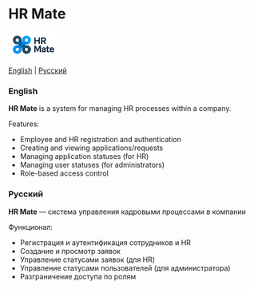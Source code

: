 # HR Mate

![HR Mate Logo](assets/logo.png)

[English](#english) | [Русский](#русский)

### English

**HR Mate** is a system for managing HR processes within a company.

Features:
- Employee and HR registration and authentication
- Creating and viewing applications/requests
- Managing application statuses (for HR)
- Managing user statuses (for administrators)
- Role-based access control

### Русский

**HR Mate** — система управления кадровыми процессами в компании

Функционал:
- Регистрация и аутентификация сотрудников и HR
- Создание и просмотр заявок
- Управление статусами заявок (для HR)
- Управление статусами пользователей (для администратора)
- Разграничение доступа по ролям

